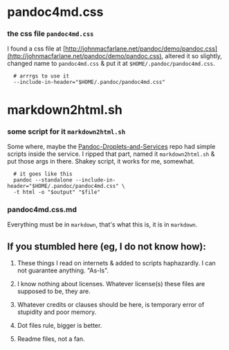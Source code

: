 pandoc4md.css
============

### the css file `pandoc4md.css` ###

I found a css file at [http://johnmacfarlane.net/pandoc/demo/pandoc.css](http://johnmacfarlane.net/pandoc/demo/pandoc.css), altered it so slightly, changed name to `pandoc4md.css` &amp; put it at `$HOME/.pandoc/pandoc4md.css`.

	  # arrrgs to use it
	  --include-in-header="$HOME/.pandoc/pandoc4md.css"


markdown2html.sh
================

### some script for it `markdown2html.sh` ###

Some where, maybe the [Pandoc-Droplets-and-Services](https://github.com/dsanson/Pandoc-Droplets-and-Services) repo had simple scripts inside the service. I ripped that part, named it `markdown2html.sh` &amp; put those args in there. Shakey script, it works for me, somewhat.

	  # it goes like this
	  pandoc --standalone --include-in-header="$HOME/.pandoc/pandoc4md.css" \
	  -t html -o "$output" "$file"
    

### pandoc4md.css.md ###

Everything must be in `markdown`, that's what this is, it is in `markdown`.

If you stumbled here (eg, I do not know how): 
--------------------------------------------

1.  These things I read on internets &amp; added to scripts haphazardly.
    I can not guarantee anything. "As-Is".

3.  I know nothing about licenses. Whatever license(s) these files are supposed to be, they are.

5.  Whatever credits or clauses should be here, is temporary error of stupidity and poor memory.

7.  Dot files rule, bigger is better.

9.  Readme files, not a fan.


